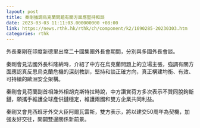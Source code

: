 ```yaml
---
layout: post
title: 秦剛強調烏克蘭問題有關方面應堅持和談
date: 2023-03-03 11:11:03.000000000 +08:00
link: https://news.rthk.hk/rthk/ch/component/k2/1690285-20230303.htm
categories: rthk
---
```


外長秦剛在印度新德里出席二十國集團外長會期間，分別與多國外長會談。

秦剛會見法國外長科隆納時，介紹了中方在烏克蘭問題上的立場主張，強調有關方面應認真反思烏克蘭危機的深刻教訓，堅持和談正確方向，真正構建均衡、有效、可持續的歐洲安全架構。

秦剛會見荷蘭副首相兼外相胡克斯特拉時說，中方讚賞荷方多次表示不贊同脫鉤斷鏈，願攜手維護全球產供鏈穩定，維護兩國和雙方企業共同利益。

秦剛又會見西班牙外交大臣阿爾瓦雷斯，雙方表示，將以建交50周年為契機，加強友好交往，開闢雙邊關係新前景。
